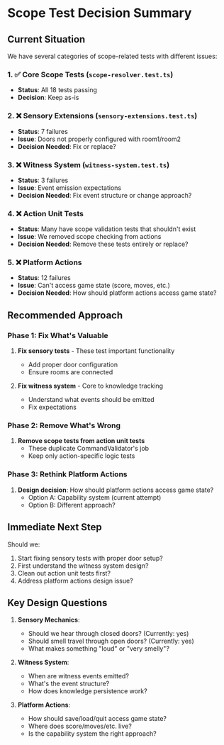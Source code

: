 # Scope Test Decision Summary

## Current Situation

We have several categories of scope-related tests with different issues:

### 1. ✅ Core Scope Tests (`scope-resolver.test.ts`)
- **Status**: All 18 tests passing
- **Decision**: Keep as-is

### 2. ❌ Sensory Extensions (`sensory-extensions.test.ts`)
- **Status**: 7 failures
- **Issue**: Doors not properly configured with room1/room2
- **Decision Needed**: Fix or replace?

### 3. ❌ Witness System (`witness-system.test.ts`)
- **Status**: 3 failures
- **Issue**: Event emission expectations
- **Decision Needed**: Fix event structure or change approach?

### 4. ❌ Action Unit Tests
- **Status**: Many have scope validation tests that shouldn't exist
- **Issue**: We removed scope checking from actions
- **Decision Needed**: Remove these tests entirely or replace?

### 5. ❌ Platform Actions
- **Status**: 12 failures
- **Issue**: Can't access game state (score, moves, etc.)
- **Decision Needed**: How should platform actions access game state?

## Recommended Approach

### Phase 1: Fix What's Valuable
1. **Fix sensory tests** - These test important functionality
   - Add proper door configuration
   - Ensure rooms are connected
   
2. **Fix witness system** - Core to knowledge tracking
   - Understand what events should be emitted
   - Fix expectations

### Phase 2: Remove What's Wrong
1. **Remove scope tests from action unit tests**
   - These duplicate CommandValidator's job
   - Keep only action-specific logic tests

### Phase 3: Rethink Platform Actions
1. **Design decision**: How should platform actions access game state?
   - Option A: Capability system (current attempt)
   - Option B: Different approach?

## Immediate Next Step

Should we:
1. Start fixing sensory tests with proper door setup?
2. First understand the witness system design?
3. Clean out action unit tests first?
4. Address platform actions design issue?

## Key Design Questions

1. **Sensory Mechanics**:
   - Should we hear through closed doors? (Currently: yes)
   - Should smell travel through open doors? (Currently: yes)
   - What makes something "loud" or "very smelly"?

2. **Witness System**:
   - When are witness events emitted?
   - What's the event structure?
   - How does knowledge persistence work?

3. **Platform Actions**:
   - How should save/load/quit access game state?
   - Where does score/moves/etc. live?
   - Is the capability system the right approach?